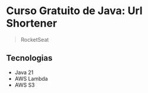 # Curso Gratuito de Java: Url Shortener

> RocketSeat

## Tecnologias

- Java 21
- AWS Lambda
- AWS S3

